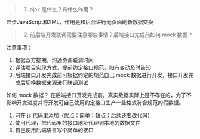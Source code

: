 >1. ajax 是什么？有什么作用？

异步JavaScript和XML，作用是和后台进行无页面刷新数据交换

>2. 前后端开发联调需要注意哪些事情？后端接口完成前如何 mock 数据？

注意事项：
 1. 根据双方排期，沟通协调联调时间
 2. 评估项目实现方式，提前约定接口规范，如有变动及时告知
 3. 后端接口开发完成前可根据约定的规范自己 mock 数据进行开发，接口开发完成后切换数据来源进行联调测试

如何 mock 数据？
在后端接口开发完成前，真实数据实际上是不存在的，为了不影响开发进度并行开发可自己使用约定接口生产一些格式符合规范的假数据。

1. 可在 js 代码里添加（优点：简单；缺点：后续还要改代码）
2. 使用代理，把代码里的接口地址代理到本地的数据文件
3. 自己使用后端语言写个简单的接口
